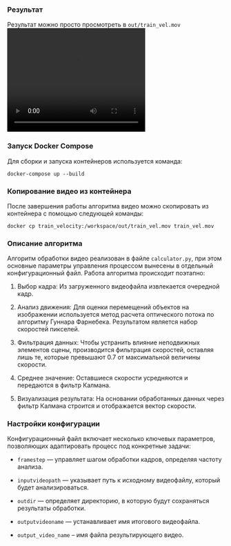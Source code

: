 ### Результат
Результат можно просто просмотреть в `out/train_vel.mov`
<video width="320" height="240" controls>
  <source src="/out/train_vel.mp4" type="video/mp4">
  Ваш браузер не поддерживает тег video.
</video>

### Запуск Docker Compose

Для сборки и запуска контейнеров используется команда:
```
docker-compose up --build
```

### Копирование видео из контейнера

После завершения работы алгоритма видео можно скопировать из контейнера с помощью следующей команды:
```
docker cp train_velocity:/workspace/out/train_vel.mov train_vel.mov
```

### Описание алгоритма

Алгоритм обработки видео реализован в файле `calculator.py`, при этом основные параметры управления процессом вынесены в отдельный конфигурационный файл. Работа алгоритма происходит поэтапно:

1. Выбор кадра: Из загруженного видеофайла извлекается очередной кадр.
   
2. Анализ движения: Для оценки перемещений объектов на изображении используется метод расчета оптического потока по алгоритму Гуннара Фарнебека. Результатом является набор скоростей пикселей.

3. Фильтрация данных: Чтобы устранить влияние неподвижных элементов сцены, производится фильтрация скоростей, оставляя лишь те, которые превышают 0.7 от максимальной величины скорости.

4. Среднее значение: Оставшиеся скорости усредняются и передаются в фильтр Калмана.

5. Визуализация результата: На основании обработанных данных через фильтр Калмана строится и отображается вектор скорости.

### Настройки конфигурации

Конфигурационный файл включает несколько ключевых параметров, позволяющих адаптировать процесс под конкретные задачи:

- `framestep` — управляет шагом обработки кадров, определяя частоту анализа.
  
- `inputvideopath` — указывает путь к исходному видеофайлу, который будет анализироваться.
  
- `outdir` — определяет директорию, в которую будут сохраняться результаты обработки.
  
- `outputvideoname` — устанавливает имя итогового видеофайла.
  
- `output_video_name` – имя файла результирующего видео.
